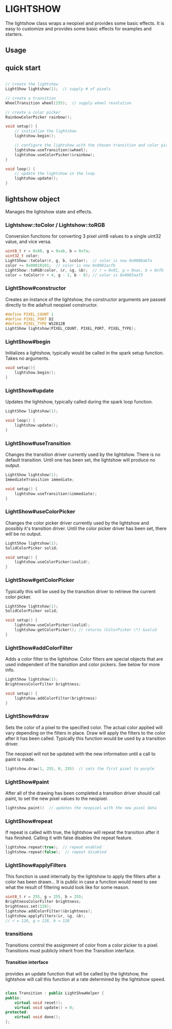 # LIGHTSHOW

The lightshow class wraps a neopixel and provides some basic effects. It is easy to customize and provides some basic effects for examples and starters.

## Usage

## quick start

```c++

// create the lightshow
LightShow lightshow(1);  // supply # of pixels

// create a transition
WheelTransition wheel(255);  // supply wheel resolution

// create a color picker
RainbowColorPicker rainbow();

void setup() {
    // initialize the lightshow
    lightshow.begin();

    // configure the lightshow with the chosen transition and color picker
    lightshow.useTransition(&wheel);
    lightshow.useColorPicker(&rainbow);
}

void loop() {
    // update the lightshow in the loop
    lightshow.update();
}

```

## lightshow object

Manages the lightshow state and effects.

### Lightshow::toColor / Lightshow::toRGB

Conversion functions for converting 3 pixel uint8 values to a single uint32 value, and vice versa.

```c++
uint8_t r = 0x80, g = 0xab, b = 0xfa;
uint32_t color;
LightShow::toColor(r, g, b, &color);  // color is now 0x0080abfa
color += 0x00010101;  // color is now 0x0081acfb
LightShow::toRGB(color, &r, &g, &b);  // r = 0x81, g = 0xac, b = 0xfb
color = toColor(r + 4, g - 2, b - 8); // color is 0x0085aaf3
```

### LightShow#constructor

Creates an instance of the lightshow, the constructor arguments are passed directly to the adafruit neopixel constructor.

```c++
#define PIXEL_COUNT 1
#define PIXEL_PORT D2
#define PIXEL_TYPE WS2812B
LightShow lightshow(PIXEL_COUNT, PIXEL_PORT, PIXEL_TYPE);
```

### LightShow#begin

Initializes a lightshow, typically would be called in the spark setup function.
Takes no arguments.

```c++
void setup(){
    lightshow.begin();
}
```

### LightShow#update

Updates the lightshow, typically called during the spark loop function.

```c++
LightShow lightshow(1);

void loop() {
    lightshow.update();
}
```

### LightShow#useTransition

Changes the transition driver currently used by the lightshow. There is
no default transition. Until one has been set, the lightshow will produce no output.

```c++
LightShow lightshow(1);
ImmediateTransition immediate;

void setup() {
    lightshow.useTransition(&immediate);
}
```

### LightShow#useColorPicker

Changes the color picker driver currently used by the lightshow and possibly
it's transition driver. Until the color picker driver has been set, there will
be no output.

```c++
LightShow lightshow(1);
SolidColorPicker solid;

void setup() {
    lightshow.useColorPicker(&solid);
}
```

### LightShow#getColorPicker

Typically this will be used by the transition driver to retrieve the current color picker.

```c++
LightShow lightshow(1);
SolidColorPicker solid;

void setup() {
    lightshow.useColorPicker(&solid);
    lightshow.getColorPicker(); // returns (ColorPicker \*) &solid
}
```

### LightShow#addColorFilter

Adds a color filter to the lightshow. Color filters are special objects that are used independent of the transition and color pickers. See below for more info.

```c++
LightShow lightshow(1);
BrightnessColorFilter brightness;

void setup() {
    lightshow.addColorFilter(brightness)
}
```

### LightShow#draw

Sets the color of a pixel to the specified color. The actual color applied will
vary depending on the filters in place. Draw will apply the filters to the
color after it has been called. Typically this function would be used by a
transition driver.

The neopixel will not be updated with the new information until a call to paint
is made.

```c++
lightshow.draw(1, 255, 0, 255)  // sets the first pixel to purple
```

### LightShow#paint

After all of the drawing has been completed a transition driver should call paint, to set the new pixel values to the neopixel.

```c++
lightshow.paint()  // updates the neopixel with the new pixel data
```

### LightShow#repeat

If repeat is called with true, the lightshow will repeat the transition after it has finished. Calling it with false disables the repeat feature.

```c++
lightshow.repeat(true);  // repeat enabled
lightshow.repeat(false);  // repeat disabled
```

### LightShow#applyFilters

This function is used internally by the lightshow to apply the filters after a color has been drawn... It is public in case a function would need to see what the result of filtering would look like for some reason.

```c++
uint8_t r = 255, g = 255, b = 255;
BrightnessColorFilter brightness;
brightness.set(128);
lightshow.addColorFilter(&brightness);
lightshow.applyFilters(&r, &g, &b);
// r = 128, g = 128, b = 128
```

### transitions

Transitions control the assignment of color from a color picker to a
pixel. Transitions must publicly inherit from the Transition interface.

#### Transition interface

provides an update function that will be called by the lightshow, the lightshow will call this function at a rate determined by the lightshow speed.

```c++

class Transition : public LightShowHelper {
public:
    virtual void reset();
    virtual void update() = 0;
protected:
    virtual void done();
};

```

```c++
```
